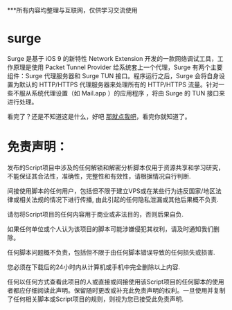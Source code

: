 ***所有内容均整理与互联网，仅供学习交流使用



# surge


Surge 是基于 iOS 9 的新特性 Network Extension 开发的一款网络调试工具，工作原理是使用 Packet Tunnel Provider 给系统套上一个代理，Surge 有两个主要组件：Surge 代理服务器和 Surge TUN 接口。程序运行之后，Surge 会将自身设置为默认的 HTTP/HTTPS 代理服务器来处理所有的 HTTP/HTTPS 流量。针对一些不服从系统代理设置（如 Mail.app ）的应用程序 ，将由 Surge 的 TUN 接口来进行处理。


看完了？还是不知道这是什么，好吧 <a href="https://medium.com/@scomper/surge-%E9%85%8D%E7%BD%AE%E6%96%87%E4%BB%B6-a1533c10e80b#.t8ft6niyv">那就点我吧</a>，看完你就知道了。


# 免责声明：


发布的Script项目中涉及的任何解锁和解密分析脚本仅用于资源共享和学习研究，不能保证其合法性，准确性，完整性和有效性，请根据情况自行判断.

间接使用脚本的任何用户，包括但不限于建立VPS或在某些行为违反国家/地区法律或相关法规的情况下进行传播, 由此引起的任何隐私泄漏或其他后果概不负责.

请勿将Script项目的任何内容用于商业或非法目的，否则后果自负.

如果任何单位或个人认为该项目的脚本可能涉嫌侵犯其权利，请及时通知我们删除。

任何脚本问题概不负责，包括但不限于由任何脚本错误导致的任何损失或损害.

您必须在下载后的24小时内从计算机或手机中完全删除以上内容.

任何以任何方式查看此项目的人或直接或间接使用该Script项目的任何脚本的使用者都应仔细阅读此声明。保留随时更改或补充此免责声明的权利。一旦使用并复制了任何相关脚本或Script项目的规则，则视为您已接受此免责声明.
